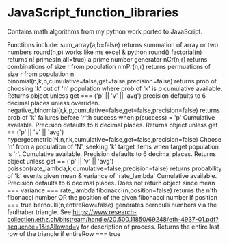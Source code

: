 # JavaScript_function_libraries

Contains math algorithms from my python work ported to JavaScript.

Functions include:
    sum_array(a,b=false)
        returns summation of array or two numbers
    round(n,p)
        works like ms excel & python round()
    factorial(n)
        returns n!
    primes(n,all=true)
        a prime number generator
    nCr(n,r)
        returns combinations of size r from population n
    nPr(n,r)
        returns permuations of size r from population n
    binomial(n,k,p,cumulative=false,get=false,precision=false)
        returns prob of choosing 'k' out of 'n' population where prob of 'k' is p
        cumulative available. Returns object unless get === ('p' || 'v' || 'avg')
        precision defaults to 6 decimal places unless overriden.
    negative_binomial(r,k,p,cumulative=false,get=false,precision=false)
        returns prob of 'k' failures before 'r'th success when p(success) = 'p'
        Cumulative available. Precision defaults to 6 decimal places.
        Returns object unless get == ('p' || 'v' || 'avg')
    hypergeometric(N,n,r,k,cumulative=false,get=false,precision=false)
        Choose 'n' from a population of 'N', seeking 'k' target items when target
        population is 'r'.
        Cumulative available. Precision defaults to 6 decimal places.
        Returns object unless get == ('p' || 'v' || 'avg')
    poisson(rate_lambda,k,cumulative=false,precision=false)
        returns probability of 'k' events given mean & variance of 'rate_lambda'
        Cumulative available. Precision defaults to 6 decimal places.
        Does not return object since mean === variance === rate_lambda
    fibonacci(n,position=false)
        returns the n'th fibonacci number OR the position of the given fibonacci number
        if position === true
    bernoulli(n,entireRow=false)
        generates bernoulli numbers via the faulhaber triangle. See
            https://www.research-collection.ethz.ch/bitstream/handle/20.500.11850/69248/eth-4937-01.pdf?sequence=1&isAllowed=y
        for description of process.
        Returns the entire last row of the triangle if entireRow === true